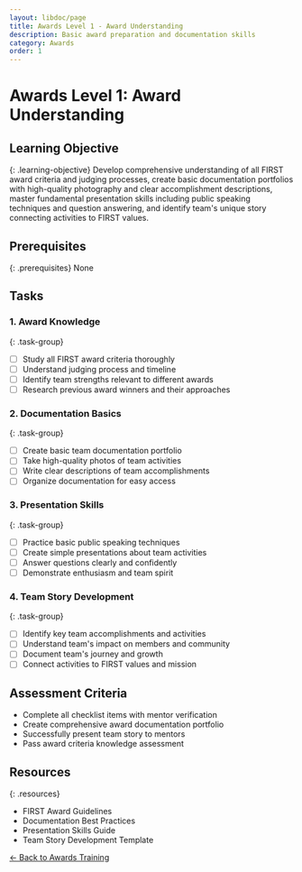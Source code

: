 ```yaml
---
layout: libdoc/page
title: Awards Level 1 - Award Understanding
description: Basic award preparation and documentation skills
category: Awards
order: 1
---
```


# Awards Level 1: Award Understanding

## Learning Objective
{: .learning-objective}
Develop comprehensive understanding of all FIRST award criteria and judging processes, create basic documentation portfolios with high-quality photography and clear accomplishment descriptions, master fundamental presentation skills including public speaking techniques and question answering, and identify team's unique story connecting activities to FIRST values.

## Prerequisites
{: .prerequisites}
None

## Tasks

### 1. Award Knowledge
{: .task-group}
- [ ] Study all FIRST award criteria thoroughly
- [ ] Understand judging process and timeline
- [ ] Identify team strengths relevant to different awards
- [ ] Research previous award winners and their approaches

### 2. Documentation Basics
{: .task-group}
- [ ] Create basic team documentation portfolio
- [ ] Take high-quality photos of team activities
- [ ] Write clear descriptions of team accomplishments
- [ ] Organize documentation for easy access

### 3. Presentation Skills
{: .task-group}
- [ ] Practice basic public speaking techniques
- [ ] Create simple presentations about team activities
- [ ] Answer questions clearly and confidently
- [ ] Demonstrate enthusiasm and team spirit

### 4. Team Story Development
{: .task-group}
- [ ] Identify key team accomplishments and activities
- [ ] Understand team's impact on members and community
- [ ] Document team's journey and growth
- [ ] Connect activities to FIRST values and mission

## Assessment Criteria
- Complete all checklist items with mentor verification
- Create comprehensive award documentation portfolio
- Successfully present team story to mentors
- Pass award criteria knowledge assessment

## Resources
{: .resources}
- FIRST Award Guidelines
- Documentation Best Practices
- Presentation Skills Guide
- Team Story Development Template

[← Back to Awards Training](../)